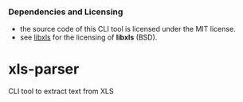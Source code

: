 ### Dependencies and Licensing

* the source code of this CLI tool is licensed under the MIT license.
* see [libxls](https://github.com/libxls/libxls/blob/dev/LICENSE) for the licensing of **libxls** (BSD).
 
# xls-parser
CLI tool to extract text from XLS
